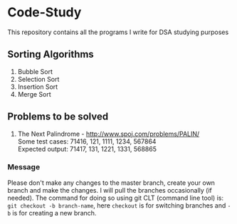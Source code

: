 # Code-Study
This repository contains all the programs I write for DSA studying purposes

## Sorting Algorithms
1. Bubble Sort
2. Selection Sort
3. Insertion Sort
4. Merge Sort

## Problems to be solved
1. The Next Palindrome - http://www.spoj.com/problems/PALIN/<br>
Some test cases: 71416, 121, 1111, 1234, 567864<br>
Expected output: 71417, 131, 1221, 1331, 568865

### Message
Please don't make any changes to the master branch, create your own branch and make the changes. I will pull the branches occasionally (if needed). The command for doing so using git CLT (command line tool) is:<br>
`git checkout -b branch-name`, here `checkout` is for switching branches and `-b` is for creating a new branch.
